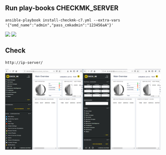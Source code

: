 ## Run play-books CHECKMK_SERVER

```
ansible-playbook install-checkmk-c7.yml --extra-vars '{"omd_name":"admin","pass_cmkadmin":"123456aA"}'
```

![](../images/img-play-books/Screenshot_344.png)
![](../images/img-play-books/Screenshot_345.png)

## Check 

```
http://ip-server/
```

![](../img-play-books/Screenshot_346.png)


